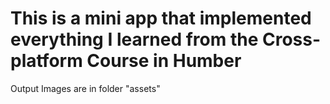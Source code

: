 # This is a mini app that implemented everything I learned from the Cross-platform Course in Humber
Output Images are in folder "assets"
